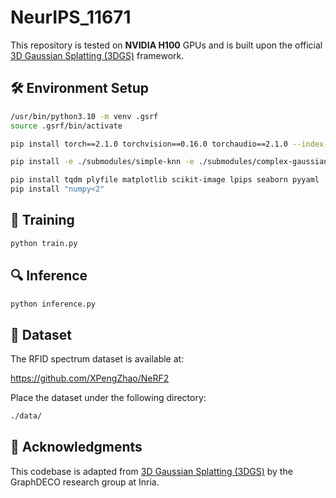 
# NeurIPS_11671


This repository is tested on **NVIDIA H100** GPUs and is built upon the official [3D Gaussian Splatting (3DGS)](https://github.com/graphdeco-inria/gaussian-splatting) framework.

## 🛠️ Environment Setup

```bash
/usr/bin/python3.10 -m venv .gsrf
source .gsrf/bin/activate

pip install torch==2.1.0 torchvision==0.16.0 torchaudio==2.1.0 --index-url https://download.pytorch.org/whl/cu121

pip install -e ./submodules/simple-knn -e ./submodules/complex-gaussian-tracer

pip install tqdm plyfile matplotlib scikit-image lpips seaborn pyyaml
pip install "numpy<2"
```

## 🧪 Training

```bash
python train.py
```

## 🔍 Inference

```bash
python inference.py
```

## 📁 Dataset

The RFID spectrum dataset is available at:

https://github.com/XPengZhao/NeRF2

Place the dataset under the following directory:

```bash
./data/
```

## 📌 Acknowledgments

This codebase is adapted from [3D Gaussian Splatting (3DGS)](https://github.com/graphdeco-inria/gaussian-splatting) by the GraphDECO research group at Inria.
